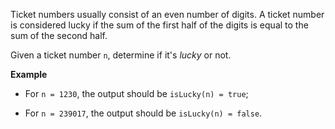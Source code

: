 Ticket numbers usually consist of an even number of digits. A ticket number is considered lucky if the sum of the first half of the digits is equal to the sum of the second half.

Given a ticket number `n`, determine if it's _lucky_ or not.


**Example**


* For `n = 1230`, the output should be `isLucky(n) = true`;

* For `n = 239017`, the output should be `isLucky(n) = false`.